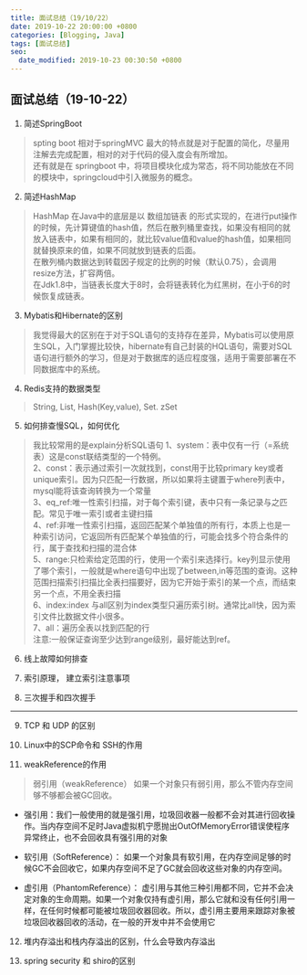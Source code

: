 ```yaml
---
title: 面试总结（19/10/22）
date: 2019-10-22 20:00:00 +0800
categories: [Blogging, Java]
tags: [面试总结]
seo:
  date_modified: 2019-10-23 00:30:50 +0800
---
```


## 面试总结（19-10-22）

1. 简述SpringBoot

>spting boot 相对于springMVC 最大的特点就是对于配置的简化，尽量用注解去完成配置，相对的对于代码的侵入度会有所增加。  
  还有就是在 springboot 中，将项目模块化成为常态，将不同功能放在不同的模块中，springcloud中引入微服务的概念。



2. 简述HashMap  

> HashMap 在Java中的底层是以 数组加链表 的形式实现的，在进行put操作的时候，先计算键值的hash值，然后在散列桶里查找，如果没有相同的就放入链表中，如果有相同的，就比较value值和value的hash值，如果相同就替换原来的值，如果不同就放到链表的后面。  
在散列桶内数据达到转载因子规定的比例的时候（默认0.75），会调用resize方法，扩容两倍。  
在Jdk1.8中，当链表长度大于8时，会将链表转化为红黑树，在小于6的时候恢复成链表。


3. Mybatis和Hibernate的区别  

> 我觉得最大的区别在于对于SQL语句的支持存在差异，Mybatis可以使用原生SQL，入门掌握比较快，hibernate有自己封装的HQL语句，需要对SQL语句进行额外的学习，但是对于数据库的适应程度强，适用于需要部署在不同数据库中的系统。

4. Redis支持的数据类型

> String, List, Hash(Key,value), Set. zSet

5. 如何排查慢SQL，如何优化

> 我比较常用的是explain分析SQL语句
1、system：表中仅有一行（=系统表）这是const联结类型的一个特例。  
2、const：表示通过索引一次就找到，const用于比较primary key或者unique索引。因为只匹配一行数据，所以如果将主键置于where列表中，mysql能将该查询转换为一个常量  
3、eq_ref:唯一性索引扫描，对于每个索引键，表中只有一条记录与之匹配。常见于唯一索引或者主键扫描  
4、ref:非唯一性索引扫描，返回匹配某个单独值的所有行，本质上也是一种索引访问，它返回所有匹配某个单独值的行，可能会找多个符合条件的行，属于查找和扫描的混合体  
5、range:只检索给定范围的行，使用一个索引来选择行。key列显示使用了哪个索引，一般就是where语句中出现了between,in等范围的查询。这种范围扫描索引扫描比全表扫描要好，因为它开始于索引的某一个点，而结束另一个点，不用全表扫描  
6、index:index 与all区别为index类型只遍历索引树。通常比all快，因为索引文件比数据文件小很多。  
7、all：遍历全表以找到匹配的行  
注意:一般保证查询至少达到range级别，最好能达到ref。


6. 线上故障如何排查

>

7. 索引原理， 建立索引注意事项

8. 三次握手和四次握手

---

9. TCP 和 UDP 的区别

10. Linux中的SCP命令和 SSH的作用

11. weakReference的作用

> 弱引用（weakReference） 如果一个对象只有弱引用，那么不管内存空间够不够都会被GC回收。

- 强引用：我们一般使用的就是强引用，垃圾回收器一般都不会对其进行回收操作。当内存空间不足时Java虚拟机宁愿抛出OutOfMemoryError错误使程序异常终止，也不会回收具有强引用的对象

- 软引用（SoftReference）： 如果一个对象具有软引用，在内存空间足够的时候GC不会回收它，如果内存空间不足了GC就会回收这些对象的内存空间。

- 虚引用（PhantomReference）： 虚引用与其他三种引用都不同，它并不会决定对象的生命周期。如果一个对象仅持有虚引用，那么它就和没有任何引用一样，在任何时候都可能被垃圾回收器回收。所以，虚引用主要用来跟踪对象被垃圾回收器回收的活动，在一般的开发中并不会使用它

12. 堆内存溢出和栈内存溢出的区别，什么会导致内存溢出

13. spring security 和 shiro的区别
